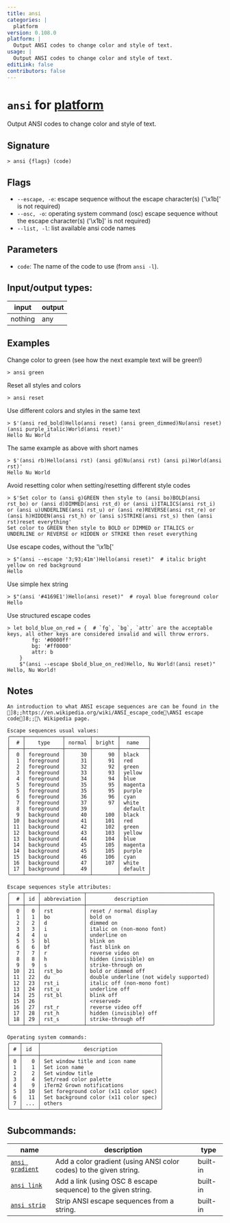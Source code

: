 ```yaml
---
title: ansi
categories: |
  platform
version: 0.108.0
platform: |
  Output ANSI codes to change color and style of text.
usage: |
  Output ANSI codes to change color and style of text.
editLink: false
contributors: false
---
```

<!-- This file is automatically generated. Please edit the command in https://github.com/nushell/nushell instead. -->

# `ansi` for [platform](/commands/categories/platform.md)

<div class='command-title'>Output ANSI codes to change color and style of text.</div>

## Signature

```> ansi {flags} (code)```

## Flags

 -  `--escape, -e`: escape sequence without the escape character(s) ('\x1b[' is not required)
 -  `--osc, -o`: operating system command (osc) escape sequence without the escape character(s) ('\x1b]' is not required)
 -  `--list, -l`: list available ansi code names

## Parameters

 -  `code`: The name of the code to use (from `ansi -l`).


## Input/output types:

| input   | output |
| ------- | ------ |
| nothing | any    |
## Examples

Change color to green (see how the next example text will be green!)
```nu
> ansi green

```

Reset all styles and colors
```nu
> ansi reset

```

Use different colors and styles in the same text
```nu
> $'(ansi red_bold)Hello(ansi reset) (ansi green_dimmed)Nu(ansi reset) (ansi purple_italic)World(ansi reset)'
Hello Nu World
```

The same example as above with short names
```nu
> $'(ansi rb)Hello(ansi rst) (ansi gd)Nu(ansi rst) (ansi pi)World(ansi rst)'
Hello Nu World
```

Avoid resetting color when setting/resetting different style codes
```nu
> $'Set color to (ansi g)GREEN then style to (ansi bo)BOLD(ansi rst_bo) or (ansi d)DIMMED(ansi rst_d) or (ansi i)ITALICS(ansi rst_i) or (ansi u)UNDERLINE(ansi rst_u) or (ansi re)REVERSE(ansi rst_re) or (ansi h)HIDDEN(ansi rst_h) or (ansi s)STRIKE(ansi rst_s) then (ansi rst)reset everything'
Set color to GREEN then style to BOLD or DIMMED or ITALICS or UNDERLINE or REVERSE or HIDDEN or STRIKE then reset everything
```

Use escape codes, without the '\x1b['
```nu
> $"(ansi --escape '3;93;41m')Hello(ansi reset)"  # italic bright yellow on red background
Hello
```

Use simple hex string
```nu
> $"(ansi '#4169E1')Hello(ansi reset)"  # royal blue foreground color
Hello
```

Use structured escape codes
```nu
> let bold_blue_on_red = {  # `fg`, `bg`, `attr` are the acceptable keys, all other keys are considered invalid and will throw errors.
        fg: '#0000ff'
        bg: '#ff0000'
        attr: b
    }
    $"(ansi --escape $bold_blue_on_red)Hello, Nu World!(ansi reset)"
Hello, Nu World!
```

## Notes
```text
An introduction to what ANSI escape sequences are can be found in the
]8;;https://en.wikipedia.org/wiki/ANSI_escape_code\ANSI escape code]8;;\ Wikipedia page.

Escape sequences usual values:
╭────┬────────────┬────────┬────────┬─────────╮
│  # │    type    │ normal │ bright │  name   │
├────┼────────────┼────────┼────────┼─────────┤
│  0 │ foreground │     30 │     90 │ black   │
│  1 │ foreground │     31 │     91 │ red     │
│  2 │ foreground │     32 │     92 │ green   │
│  3 │ foreground │     33 │     93 │ yellow  │
│  4 │ foreground │     34 │     94 │ blue    │
│  5 │ foreground │     35 │     95 │ magenta │
│  5 │ foreground │     35 │     95 │ purple  │
│  6 │ foreground │     36 │     96 │ cyan    │
│  7 │ foreground │     37 │     97 │ white   │
│  8 │ foreground │     39 │        │ default │
│  9 │ background │     40 │    100 │ black   │
│ 10 │ background │     41 │    101 │ red     │
│ 11 │ background │     42 │    102 │ green   │
│ 12 │ background │     43 │    103 │ yellow  │
│ 13 │ background │     44 │    104 │ blue    │
│ 14 │ background │     45 │    105 │ magenta │
│ 14 │ background │     45 │    105 │ purple  │
│ 15 │ background │     46 │    106 │ cyan    │
│ 16 │ background │     47 │    107 │ white   │
│ 17 │ background │     49 │        │ default │
╰────┴────────────┴────────┴────────┴─────────╯

Escape sequences style attributes:
╭────┬────┬──────────────┬─────────────────────────────────────────╮
│  # │ id │ abbreviation │         description                     │
├────┼────┼──────────────┼─────────────────────────────────────────┤
│  0 │  0 │ rst          │ reset / normal display                  │
│  1 │  1 │ bo           │ bold on                                 │
│  2 │  2 │ d            │ dimmed on                               │
│  3 │  3 │ i            │ italic on (non-mono font)               │
│  4 │  4 │ u            │ underline on                            │
│  5 │  5 │ bl           │ blink on                                │
│  6 │  6 │ bf           │ fast blink on                           │
│  7 │  7 │ r            │ reverse video on                        │
│  8 │  8 │ h            │ hidden (invisible) on                   │
│  9 │  9 │ s            │ strike-through on                       │
│ 10 │ 21 │ rst_bo       │ bold or dimmed off                      │
│ 11 │ 22 │ du           │ double underline (not widely supported) │
│ 12 │ 23 │ rst_i        │ italic off (non-mono font)              │
│ 13 │ 24 │ rst_u        │ underline off                           │
│ 14 │ 25 │ rst_bl       │ blink off                               │
│ 15 │ 26 │              │ <reserved>                              │
│ 16 │ 27 │ rst_r        │ reverse video off                       │
│ 17 │ 28 │ rst_h        │ hidden (invisible) off                  │
│ 18 │ 29 │ rst_s        │ strike-through off                      │
╰────┴────┴──────────────┴─────────────────────────────────────────╯

Operating system commands:
╭───┬─────┬───────────────────────────────────────╮
│ # │ id  │              description              │
├───┼─────┼───────────────────────────────────────┤
│ 0 │   0 │ Set window title and icon name        │
│ 1 │   1 │ Set icon name                         │
│ 2 │   2 │ Set window title                      │
│ 3 │   4 │ Set/read color palette                │
│ 4 │   9 │ iTerm2 Grown notifications            │
│ 5 │  10 │ Set foreground color (x11 color spec) │
│ 6 │  11 │ Set background color (x11 color spec) │
│ 7 │ ... │ others                                │
╰───┴─────┴───────────────────────────────────────╯
```

## Subcommands:

| name                                               | description                                                        | type     |
| -------------------------------------------------- | ------------------------------------------------------------------ | -------- |
| [`ansi gradient`](/commands/docs/ansi_gradient.md) | Add a color gradient (using ANSI color codes) to the given string. | built-in |
| [`ansi link`](/commands/docs/ansi_link.md)         | Add a link (using OSC 8 escape sequence) to the given string.      | built-in |
| [`ansi strip`](/commands/docs/ansi_strip.md)       | Strip ANSI escape sequences from a string.                         | built-in |